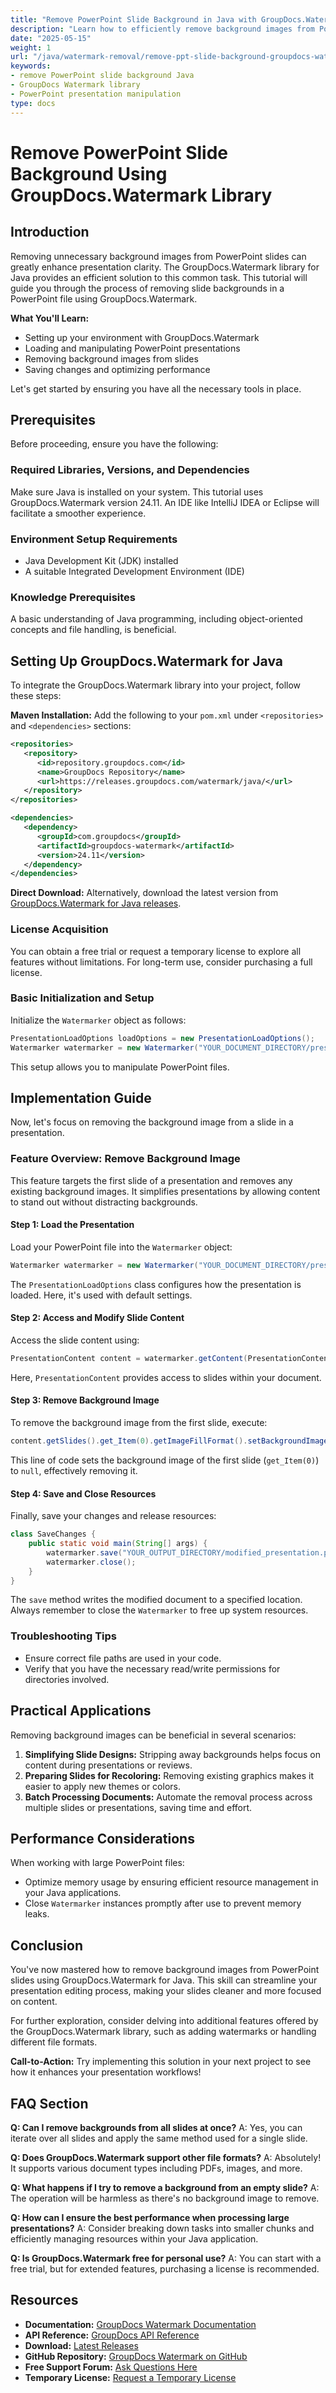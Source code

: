 ```yaml
---
title: "Remove PowerPoint Slide Background in Java with GroupDocs.Watermark Library"
description: "Learn how to efficiently remove background images from PowerPoint slides using the GroupDocs.Watermark library in Java. This step-by-step guide covers setup, implementation, and best practices."
date: "2025-05-15"
weight: 1
url: "/java/watermark-removal/remove-ppt-slide-background-groupdocs-watermark-java/"
keywords:
- remove PowerPoint slide background Java
- GroupDocs Watermark library
- PowerPoint presentation manipulation
type: docs
---
```

# Remove PowerPoint Slide Background Using GroupDocs.Watermark Library

## Introduction

Removing unnecessary background images from PowerPoint slides can greatly enhance presentation clarity. The GroupDocs.Watermark library for Java provides an efficient solution to this common task. This tutorial will guide you through the process of removing slide backgrounds in a PowerPoint file using GroupDocs.Watermark.

**What You'll Learn:**
- Setting up your environment with GroupDocs.Watermark
- Loading and manipulating PowerPoint presentations
- Removing background images from slides
- Saving changes and optimizing performance

Let's get started by ensuring you have all the necessary tools in place.

## Prerequisites

Before proceeding, ensure you have the following:

### Required Libraries, Versions, and Dependencies
Make sure Java is installed on your system. This tutorial uses GroupDocs.Watermark version 24.11. An IDE like IntelliJ IDEA or Eclipse will facilitate a smoother experience.

### Environment Setup Requirements
- Java Development Kit (JDK) installed
- A suitable Integrated Development Environment (IDE)

### Knowledge Prerequisites
A basic understanding of Java programming, including object-oriented concepts and file handling, is beneficial.

## Setting Up GroupDocs.Watermark for Java

To integrate the GroupDocs.Watermark library into your project, follow these steps:

**Maven Installation:**
Add the following to your `pom.xml` under `<repositories>` and `<dependencies>` sections:

```xml
<repositories>
   <repository>
      <id>repository.groupdocs.com</id>
      <name>GroupDocs Repository</name>
      <url>https://releases.groupdocs.com/watermark/java/</url>
   </repository>
</repositories>

<dependencies>
   <dependency>
      <groupId>com.groupdocs</groupId>
      <artifactId>groupdocs-watermark</artifactId>
      <version>24.11</version>
   </dependency>
</dependencies>
```

**Direct Download:**
Alternatively, download the latest version from [GroupDocs.Watermark for Java releases](https://releases.groupdocs.com/watermark/java/).

### License Acquisition
You can obtain a free trial or request a temporary license to explore all features without limitations. For long-term use, consider purchasing a full license.

### Basic Initialization and Setup

Initialize the `Watermarker` object as follows:

```java
PresentationLoadOptions loadOptions = new PresentationLoadOptions();
Watermarker watermarker = new Watermarker("YOUR_DOCUMENT_DIRECTORY/presentation.pptx", loadOptions);
```

This setup allows you to manipulate PowerPoint files.

## Implementation Guide

Now, let's focus on removing the background image from a slide in a presentation.

### Feature Overview: Remove Background Image

This feature targets the first slide of a presentation and removes any existing background images. It simplifies presentations by allowing content to stand out without distracting backgrounds.

#### Step 1: Load the Presentation

Load your PowerPoint file into the `Watermarker` object:

```java
Watermarker watermarker = new Watermarker("YOUR_DOCUMENT_DIRECTORY/presentation.pptx", loadOptions);
```

The `PresentationLoadOptions` class configures how the presentation is loaded. Here, it's used with default settings.

#### Step 2: Access and Modify Slide Content

Access the slide content using:

```java
PresentationContent content = watermarker.getContent(PresentationContent.class);
```

Here, `PresentationContent` provides access to slides within your document.

#### Step 3: Remove Background Image

To remove the background image from the first slide, execute:

```java
content.getSlides().get_Item(0).getImageFillFormat().setBackgroundImage(null);
```

This line of code sets the background image of the first slide (`get_Item(0)`) to `null`, effectively removing it.

#### Step 4: Save and Close Resources

Finally, save your changes and release resources:

```java
class SaveChanges {
    public static void main(String[] args) {
        watermarker.save("YOUR_OUTPUT_DIRECTORY/modified_presentation.pptx");
        watermarker.close();
    }
}
```

The `save` method writes the modified document to a specified location. Always remember to close the `Watermarker` to free up system resources.

### Troubleshooting Tips
- Ensure correct file paths are used in your code.
- Verify that you have the necessary read/write permissions for directories involved.

## Practical Applications

Removing background images can be beneficial in several scenarios:
1. **Simplifying Slide Designs:** Stripping away backgrounds helps focus on content during presentations or reviews.
2. **Preparing Slides for Recoloring:** Removing existing graphics makes it easier to apply new themes or colors.
3. **Batch Processing Documents:** Automate the removal process across multiple slides or presentations, saving time and effort.

## Performance Considerations

When working with large PowerPoint files:
- Optimize memory usage by ensuring efficient resource management in your Java applications.
- Close `Watermarker` instances promptly after use to prevent memory leaks.

## Conclusion

You've now mastered how to remove background images from PowerPoint slides using GroupDocs.Watermark for Java. This skill can streamline your presentation editing process, making your slides cleaner and more focused on content.

For further exploration, consider delving into additional features offered by the GroupDocs.Watermark library, such as adding watermarks or handling different file formats.

**Call-to-Action:** Try implementing this solution in your next project to see how it enhances your presentation workflows!

## FAQ Section

**Q: Can I remove backgrounds from all slides at once?**
A: Yes, you can iterate over all slides and apply the same method used for a single slide.

**Q: Does GroupDocs.Watermark support other file formats?**
A: Absolutely! It supports various document types including PDFs, images, and more. 

**Q: What happens if I try to remove a background from an empty slide?**
A: The operation will be harmless as there's no background image to remove.

**Q: How can I ensure the best performance when processing large presentations?**
A: Consider breaking down tasks into smaller chunks and efficiently managing resources within your Java application.

**Q: Is GroupDocs.Watermark free for personal use?**
A: You can start with a free trial, but for extended features, purchasing a license is recommended.

## Resources
- **Documentation:** [GroupDocs Watermark Documentation](https://docs.groupdocs.com/watermark/java/)
- **API Reference:** [GroupDocs API Reference](https://reference.groupdocs.com/watermark/java)
- **Download:** [Latest Releases](https://releases.groupdocs.com/watermark/java/)
- **GitHub Repository:** [GroupDocs Watermark on GitHub](https://github.com/groupdocs-watermark/GroupDocs.Watermark-for-Java)
- **Free Support Forum:** [Ask Questions Here](https://forum.groupdocs.com/c/watermark/10)
- **Temporary License:** [Request a Temporary License](https://purchase.groupdocs.com/temporary-license/) 

